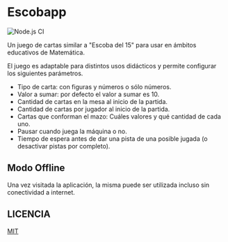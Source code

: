 # Escobapp

![Node.js CI](https://github.com/pablen/escobapp/workflows/Node.js%20CI/badge.svg?branch=master)

Un juego de cartas similar a "Escoba del 15" para usar en ámbitos educativos de Matemática.

El juego es adaptable para distintos usos didácticos y permite configurar los siguientes parámetros.

- Tipo de carta: con figuras y números o sólo números.
- Valor a sumar: por defecto el valor a sumar es 10.
- Cantidad de cartas en la mesa al inicio de la partida.
- Cantidad de cartas por jugador al inicio de la partida.
- Cartas que conforman el mazo: Cuáles valores y qué cantidad de cada uno.
- Pausar cuando juega la máquina o no.
- Tiempo de espera antes de dar una pista de una posible jugada (o desactivar pistas por completo).

## Modo Offline

Una vez visitada la aplicación, la misma puede ser utilizada incluso sin conectividad a internet.

## LICENCIA

[MIT](LICENSE)
